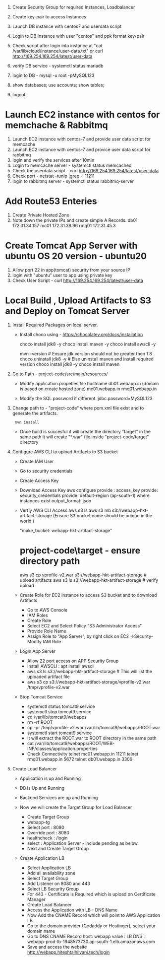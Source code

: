 1. Create Security Group for required Instances, Loadbalancer
2. Create key-pair to access Instances
3. Launch DB instance with centos7 and userdata script
4. Login to DB Instance with user "centos" and ppk format key-pair 
5. Check script after login into instance at  "cat /var/lib/cloud/instance/user-data.txt" or curl http://169.254.169.254/latest/user-data
6. verify DB service - systemctl status mariadb 
7. login to DB - mysql -u root -pMySQL123
8.  show databases;
    use accounts;
    show tables;

9. logout 


# Launch EC2 instance with centos for memchache & Rabbitmq 
1. Launch EC2 instance with centos-7 and provide user data script for memcache
2. Launch EC2 instance with centos-7 and provice user data script for rabbitmq
3. login and verify the services after 10min 
4. Login to memcache server - systemctl status memcached
5. Check the userdata script -  curl http://169.254.169.254/latest/user-data
6. Check port - netstat -tunlp |grep -i 11211
7. login to rabbitmq server -  systemctl status rabbitmq-server

# Add Route53 Enteries
1. Create Private Hosted Zone
2. Note down the private IPs and create simple A Records.
    db01	172.31.34.157
    mc01	172.31.38.96
    rmq01	172.31.45.3	 

# Create Tomcat App Server with ubuntu OS 20 version - ubuntu20 
1. Allow port 22 in app(tomcat) security from your source IP 
2. login with "ubuntu" user to app using private key
3. Check User Script -  curl http://169.254.169.254/latest/user-data


# Local Build , Upload Artifacts to S3 and Deploy on Tomcat Server 

1. Install Required Packages on local server. 
    - Install choco using - https://chocolatey.org/docs/installation
       
       choco install jdk8 -y 
       choco install maven -y 
       choco install awscli -y 

       mvn -version                      # Ensure jdk version should not be greater then 1.8
       choco uninstall jdk8 -y           # Else uninstall maven and install required version 
       choco install jdk8 -y 
       choco install maven 


2. Go to Path - project-code/src/main/resources/
    - Modify application.propeties file hostname 
        db01.webapp.in (domain is based on create hosted zone)
        mc01.webapp.in
        rmq01.webapp.in
    
    - Modify the SQL password if different. 
        jdbc.password=MySQL123

3. Change path to - "project-code" where pom.xml file exist and to generate the artifacts.
       
        mvn install 
    - Once build is succesful it will create the directory "target" in the same path
      it will create "*.war" file inside "project-code/target" directory 

4. Configure AWS CLI to upload Artifacts to S3 bucket 
    - Create IAM User
    - Go to  security credentials
    - Create Access Key  
    - Download Access Key 
             aws configure
             provide : access_key
             provide:  security_credentials
             provide:  default-region (ap-south-1)  where instances exist
             output_format: json 
    
    - Verfiy AWS CLI Access
        aws s3 ls
        aws s3 mb s3://webapp-hkt-artifact-storage   (Ensure S3 bucket name should be unique in 
                                                       the world )

        "make_bucket: webapp-hkt-artifact-storage"

        # project-code\target - ensure directory path 
        aws s3 cp vprofile-v2.war s3://webapp-hkt-artifact-storage  # upload artifacts
        aws s3 ls s3://webapp-hkt-artifact-storage                   # verify upload


    - Create Role for EC2 instance to access S3 bucket and to download Artifacts 
        - Go to AWS Console 
        - IAM Roles
        - Create Role
        - Select EC2 and Select Policy "S3 Administrator Access" 
        - Provide Role Name 
        - Assign Role to "App Server", by right click on EC2 ->Security- Modify IAM Role 

    - Login App Server
        - Allow 22 port access on APP Security Group
        - Install AWSCLI : apt  install awscli
        - aws s3 ls s3://webapp-hkt-artifact-storage  # This will list the uploaded artifact file 
        - aws s3 cp s3://webapp-hkt-artifact-storage/vprofile-v2.war /tmp/vprofile-v2.war

    - Stop Tomcat Service 
        -  systemctl status tomcat9.service
        -  systemctl stop  tomcat9.service
        -  cd /var/lib/tomcat9/webapps
        -  rm -rf ROOT
        -  cp -pr /tmp/vprofile-v2.war /var/lib/tomcat9/webapps/ROOT.war
        -  systemctl start tomcat9.service
        -  It will extract the ROOT.war to ROOT directory in the same path 
        -  cat /var/lib/tomcat9/webapps/ROOT/WEB-INF/classes/application.properties
        -  Check Connectivity 
                telnet mc01.webapp.in 11211
                telnet rmq01.webapp.in 5672
                telnet db01.webapp.in 3306

5. Create Load Balancer 

    - Application is up and Running
    - DB is Up and Running
    - Backend Services are up and Running 
    
    - Now we will create the Target Group for Load Balancer 
        - Create Target Group
        - webapp-tg
        - Select port : 8080
        - Override port : 8080
        - healthcheck : /login
        - select : Application Server - include pending as below 
        - Next and Create Target Group 
    
    - Create Application LB 
        - Select Application LB
        - Add all availability zone
        - Select Target Group
        - Add Listener on 8080 and 443 
        - Select LB Security Group 
        - For 443 - Certificate is Required which is upload on Certificate Manager
        - Create Load Balancer
        - Access the Application with LB - DNS Name 
        - Now Add the CNAME Record which will point to AWS Application LB 
        - Go to the domain provider (Godaddy or Hostinger), select your domain name
        - Go to DNS  CNAME Record
                host: webapp 
                value : LB DNS : webapp-prod-lb-1948573730.ap-south-1.elb.amazonaws.com
        - Save and access the website 
                http://webapp.hiteshtalhilyani.tech/login
                

    




